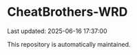 # CheatBrothers-WRD

Last updated: 2025-06-16 17:37:00

This repository is automatically maintained.
